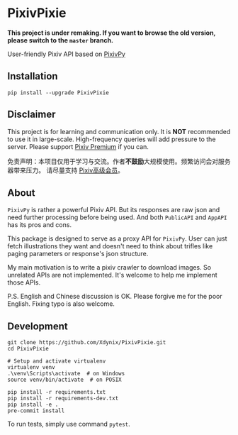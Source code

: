 # PixivPixie

**This project is under remaking. If you want to browse the old version, please switch to the `master` branch.**

User-friendly Pixiv API based on [PixivPy](https://github.com/upbit/pixivpy)

## Installation

```shell script
pip install --upgrade PixivPixie
```

## Disclaimer

This project is for learning and communication only. It is **NOT** recommended to use it in large-scale. High-frequency queries
 will add pressure to the server. Please support [Pixiv Premium](https://www.pixiv.net/premium.php) if you can.

免责声明：本项目仅用于学习与交流。作者**不鼓励**大规模使用。频繁访问会对服务器带来压力。 请尽量支持
[Pixiv高级会员](https://www.pixiv.net/premium.php)。

## About

`PixivPy` is rather a powerful Pixiv API. But its responses are raw json and need further processing before being used. And
both `PublicAPI` and `AppAPI` has its pros and cons.

This package is designed to serve as a proxy API for `PixivPy`. User can just fetch illustrations they want and doesn't need to
think about trifles like paging parameters or response's json structure.

My main motivation is to write a pixiv crawler to download images. So unrelated APIs are not implemented. It's welcome to help
me implement those APIs.

P.S. English and Chinese discussion is OK. Please forgive me for the poor English. Fixing typo is also welcome.

## Development

```shell script
git clone https://github.com/Xdynix/PixivPixie.git
cd PixivPixie

# Setup and activate virtualenv
virtualenv venv
.\venv\Scripts\activate  # on Windows
source venv/bin/activate  # on POSIX

pip install -r requirements.txt
pip install -r requirements-dev.txt
pip install -e .
pre-commit install
```

To run tests, simply use command `pytest`.

